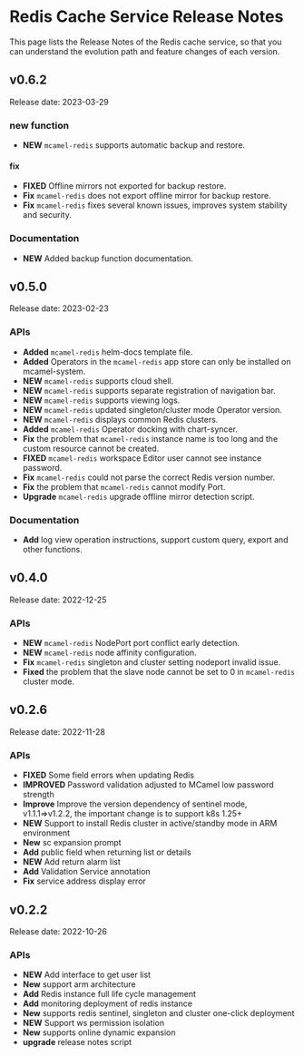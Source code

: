 # Redis Cache Service Release Notes

This page lists the Release Notes of the Redis cache service, so that you can understand the evolution path and feature changes of each version.

## v0.6.2

Release date: 2023-03-29

### new function

- **NEW** `mcamel-redis` supports automatic backup and restore.

#### fix

- **FIXED** Offline mirrors not exported for backup restore.
- **Fix** `mcamel-redis` does not export offline mirror for backup restore.
- **Fix** `mcamel-redis` fixes several known issues, improves system stability and security.

### Documentation

- **NEW** Added backup function documentation.

## v0.5.0

Release date: 2023-02-23

### APIs

- **Added** `mcamel-redis` helm-docs template file.
- **Added** Operators in the `mcamel-redis` app store can only be installed on mcamel-system.
- **NEW** `mcamel-redis` supports cloud shell.
- **NEW** `mcamel-redis` supports separate registration of navigation bar.
- **NEW** `mcamel-redis` supports viewing logs.
- **NEW** `mcamel-redis` updated singleton/cluster mode Operator version.
- **NEW** `mcamel-redis` displays common Redis clusters.
- **Added** `mcamel-redis` Operator docking with chart-syncer.
- **Fix** the problem that `mcamel-redis` instance name is too long and the custom resource cannot be created.
- **FIXED** `mcamel-redis` workspace Editor user cannot see instance password.
- **Fix** `mcamel-redis` could not parse the correct Redis version number.
- **Fix** the problem that `mcamel-redis` cannot modify Port.
- **Upgrade** `mcamel-redis` upgrade offline mirror detection script.

### Documentation

- **Add** log view operation instructions, support custom query, export and other functions.

## v0.4.0

Release date: 2022-12-25

### APIs

- **NEW** `mcamel-redis` NodePort port conflict early detection.
- **NEW** `mcamel-redis` node affinity configuration.
- **Fix** `mcamel-redis` singleton and cluster setting nodeport invalid issue.
- **Fixed** the problem that the slave node cannot be set to 0 in `mcamel-redis` cluster mode.

## v0.2.6

Release date: 2022-11-28

### APIs

- **FIXED** Some field errors when updating Redis
- **IMPROVED** Password validation adjusted to MCamel low password strength
- **Improve** Improve the version dependency of sentinel mode, v1.1.1=>v1.2.2, the important change is to support k8s 1.25+
- **NEW** Support to install Redis cluster in active/standby mode in ARM environment
- **New** sc expansion prompt
- **Add** public field when returning list or details
- **NEW** Add return alarm list
- **Add** Validation Service annotation
- **Fix** service address display error

## v0.2.2

Release date: 2022-10-26

### APIs

- **NEW** Add interface to get user list
- **New** support arm architecture
- **Add** Redis instance full life cycle management
- **Add** monitoring deployment of redis instance
- **New** supports redis sentinel, singleton and cluster one-click deployment
- **NEW** Support ws permission isolation
- **New** supports online dynamic expansion
- **upgrade** release notes script